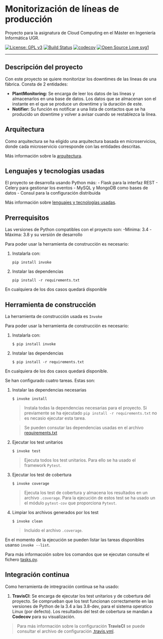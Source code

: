 # Monitorización de líneas de producción
Proyecto para la asignatura de Cloud Computing en el Máster en Ingeniería Informática UGR.


[![License: GPL v3](https://img.shields.io/badge/License-GPLv3-blue.svg)](https://www.gnu.org/licenses/gpl-3.0)
[![Build Status](https://travis-ci.org/ibe16/CC-19-20-Proyecto.svg?branch=master)](https://travis-ci.org/ibe16/CC-19-20-Proyecto)
[![codecov](https://codecov.io/gh/ibe16/CC-19-20-Proyecto/branch/master/graph/badge.svg)](https://codecov.io/gh/ibe16/CC-19-20-Proyecto)
[![Open Source Love svg1](https://badges.frapsoft.com/os/v1/open-source.svg?v=103)](https://github.com/ellerbrock/open-source-badges/)


---

## Descripción del proyecto
Con este proyecto se quiere monitorizar los downtimes de las líneas de una fábrica. Consta de 2 entidades:
- **PlantMonitoring:** Se encarga de leer los datos de las líneas y almacenarlos en una base de datos. Los datos que se almacenan son el instante en el que se produce un downtime y la duración de este.
- **Notifier:** Su función es notificar a una lista de contactos que se ha producido un downtime y volver a avisar cuando se restablezca la línea.

## Arquitectura
Como arquitectura se ha eligido una arquitectura basada en microservicios, donde cada microservicio corresponde con las entidades descritas.

Más información sobre la [arquitectura][arquitectura].

## Lenguajes y tecnologías usadas
El proyecto se desarrolla usando Python más:
    - Flask para la interfaz REST
    - Celery para gestionar los eventos
    - MySQL y MongoDB como bases de datos
    - Consul para la configuración distribuida

Más información sobre [lenguajes y tecnologías usadas][tecnologías].

## Prerrequisitos
Las versiones de Python compatibles con el proyecto son:
    -Mínima: 3.4
    -Máxima: 3.8 y su versión de desarrollo

Para poder usar la herramienta de construcción es necesario:
1. Instalarla con:

    ```
    pip install invoke
    ```

2. Instalar las dependencias
    ```
    pip install -r requirements.txt
    ```

En cualquiera de los dos casos quedará disponible

## Herramienta de construcción
La herramienta de construcción usada es ```Invoke```

Para poder usar la herramienta de construcción es necesario:
1. Instalarla con:

    ```shell
    $ pip install invoke
    ```

2. Instalar las dependencias
    ```shell
    $ pip install -r requirements.txt
    ```

En cualquiera de los dos casos quedará disponible.

Se han configurado cuatro tareas. Estas son:
1. Instalar las dependencias necesarias
    ```shell
    $ invoke install
    ```
    > Instala todas la dependencias necesarias para el proyecto. Si previamente se ha ejecutado ```pip install -r requirements.txt``` no es necasio ejecutar esta tarea.

    > Se pueden consutar las dependencias usadas en el archivo [requirements.txt][enlace_dependencias]

2. Ejecutar los test unitarios 
    ```shell
    $ invoke test
    ```
    > Ejecuta todos los test unitarios. Para ello se ha usado el framework ```Pytest```.

3. Ejecutar los test de cobertura
    ```shell
    $ invoke coverage
    ```
    > Ejecuta los test de cobertura y almacena los resultados en un archivo ```.coverage```. Para la ejecución de estos test se ha usado un el módulo ```pytest-cov``` que proporciona ```Pytest```.
4. Limpiar los archivos generados por los test
    ```shell
    $ invoke clean
    ```
    >Incluido el archivo ```.coverage```.

En el momento de la ejecución se pueden listar las tareas disponibles usanso ```invoke --list```.

Para más informacoión sobre los comandos que se ejecutan consulte el fichero [tasks.py][enlace_tasks].

## Integración continua
Como herramienta de intregración continua se ha usado:
1. **TravisCI**: Se encarga de ejecutar los test unitarios y de cobertura del proyecto. Se comprueban que los test funcionan correctamente en las versiones de Python de la 3.4 a las 3.8-dev, para el sistema operatico Linux (por defecto). Los resultados del test de cobertura se mandan a **Codecov** para su visualización. 
> Para más información sobre la configuración **TravisCI** se puede consultar el archivo de configuración [.travis.yml][enlace_travis].


[arquitectura]:https://ibe16.github.io/CC-19-20-Proyecto/docs/arquitectura/Arquitectura
[enlace_dependencias]:https://github.com/ibe16/CC-19-20-Proyecto/blob/master/requirements.txt
[enlace_tasks]:https://github.com/ibe16/CC-19-20-Proyecto/blob/master/tasks.py
[enlace_travis]:https://github.com/ibe16/CC-19-20-Proyecto/blob/master/.travis.yml
[tecnologías]:https://ibe16.github.io/CC-19-20-Proyecto/docs/tecnologías/Tecnologías
